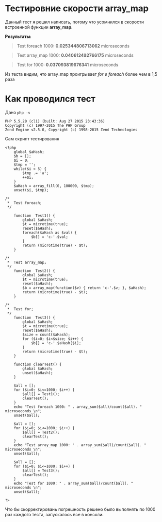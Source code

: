 # Тестировние скорости array_map

Данный тест я решил написать, потому что усомнился в скорости встроенной функции **array_map**.

**Результаты:**

>Test foreach 1000: **0.025344806713062** microseconds

>Test array_map 1000: **0.040612492766175** microseconds

>Test for 1000: **0.037093819676341** microseconds

Из теста видим, что array_map проигрывает *for* и *foreach* более чем  в 1,5 раза

# Как проводился тест
Дано ``php -v``
```
PHP 5.5.28 (cli) (built: Aug 27 2015 23:43:36)
Copyright (c) 1997-2015 The PHP Group
Zend Engine v2.5.0, Copyright (c) 1998-2015 Zend Technologies
```

Сам скрипт тестирования

```
<?php
    global $aHash;
    $b = [];
    $i = 0;
    $tmp = '';
    while($i < 5) {
        $tmp .= 'a';
        ++$i;
    }
    $aHash = array_fill(0, 100000, $tmp);
    unset($i, $tmp);

/*
 *  Test foreach;
 */

    function  Test1() {
        global $aHash;
        $t = microtime(true);
        reset($aHash);
        foreach($aHash as $val) {
            $b[] = 'c-'.$val;
        }
        return (microtime(true) - $t);
    }

/*
 *  Test array_map;
 */
    function  Test2() {
        global $aHash;
        $t = microtime(true);
        reset($aHash);
        $b = array_map(function($v) { return 'c-'.$v; }, $aHash);
        return (microtime(true) - $t);
    }

/*
 *  Test for;
 */
    function  Test3() {
        global $aHash;
        $t = microtime(true);
        reset($aHash);
        $size = count($aHash);
        for ($i=0; $i<$size; $i++) {
            $b[] = 'c-'.$aHash[$i];
        }
        return (microtime(true) - $t);
    }

    function clearTest() {
        global $aHash;
        unset($aHash);
    }

    $all = [];
    for ($i=0; $i<=1000; $i++) {
        $all[] = Test1();
        clearTest();
    }
    echo "Test foreach 1000: " . array_sum($all)/count($all). " microseconds \n";
    unset($all);

    $all = [];
    for ($i=0; $i<=1000; $i++) {
        $all[] = Test2();
        clearTest();
    }
    echo "Test array_map 1000: " . array_sum($all)/count($all). " microseconds \n";
    unset($all);

    $all = [];
    for ($i=0; $i<=1000; $i++) {
        $all[] = Test3();
        clearTest();
    }
    echo "Test for 1000: " . array_sum($all)/count($all). " microseconds \n";
    unset($all);

?>
```
Что бы скорректировань погрешность решено было выполнять по 1000 раз каждого теста, запускалось все в консоли.

